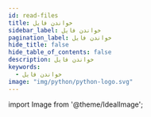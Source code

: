 ```yaml
---
id: read-files
title: خواندن فایل
sidebar_label: خواندن فایل
pagination_label: خواندن فایل
hide_title: false
hide_table_of_contents: false
description: خواندن فایل
keywords:
  - خواندن فایل
image: "img/python/python-logo.svg"
---
```


import Image from '@theme/IdealImage';
